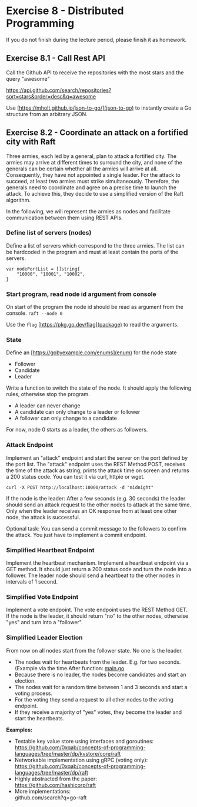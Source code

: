 # Exercise 8 - Distributed Programming

If you do not finish during the lecture period, please finish it as homework.

## Exercise 8.1 - Call Rest API

Call the Github API to receive the repositories with the most stars and the query "awesome"

https://api.github.com/search/repositories?sort=stars&order=desc&q=awesome

Use [https://mholt.github.io/json-to-go/](json-to-go) to instantly create a Go structure from an arbitrary JSON.

## Exercise 8.2 - Coordinate an attack on a fortified city with Raft

Three armies, each led by a general, plan to attack a fortified city. The armies may arrive at different times to surround the city, and none of the generals can be certain whether all the armies will arrive at all. Consequently, they have not appointed a single leader.
For the attack to succeed, at least two armies must strike simultaneously. Therefore, the generals need to coordinate and agree on a precise time to launch the attack.
To achieve this, they decide to use a simplified version of the Raft algorithm.

In the following, we will represent the armies as nodes and facilitate communication between them using REST APIs.

### Define list of servers (nodes)

Define a list of servers which correspond to the three armies.
The list can be hardcoded in the program and must at least
contain the ports of the servers.

```
var nodePortList = []string{
	"10000", "10001", "10002",
}
```

### Start program, read node id argument from console

On start of the program the node id should be read as argument from the console.
```raft --node 0```

Use the `flag` [https://pkg.go.dev/flag](package) to read the arguments.

### State

Define an [https://gobyexample.com/enums](enum) for the node state

* Follower
* Candidate
* Leader

Write a function to switch the state of the node.
It should apply the following rules, otherwise stop the program.

* A leader can never change
* A candidate can only change to a leader or follower
* A follower can only change to a candidate

For now, node 0 starts as a leader, the others as followers.

### Attack Endpoint

Implement an "attack" endpoint and start the server on the port defined by the port list.
The "attack" endpoint uses the REST Method POST, receives the time of the attack as string, prints the attack time on screen and returns a 200 status code.
You can test it via curl, httpie or wget.

```
curl -X POST http://localhost:10000/attack -d "midnight"
```

If the node is the leader: After a few seconds (e.g. 30 seconds) the leader should send an attack request to the other nodes to attack at the same time.
Only when the leader receives an OK response from at least one other node, the attack is successful.

Optional task: You can send a commit message to the followers to confirm the attack. You just have to implement a commit endpoint.

### Simplified Heartbeat Endpoint

Implement the heartbeat mechanism. Implement a heartbeat endpoint via a GET method. It should just return a 200 status code and turn the node into a follower.
The leader node should send a heartbeat to the other nodes in intervals of 1 second.

### Simplified Vote Endpoint

Implement a vote endpoint. 
The vote endpoint uses the REST Method GET.
If the node is the leader, it should return "no" to the other nodes, otherwise "yes" and turn into a "follower".

### Simplified Leader Election

From now on all nodes start from the follower state. No one is the leader.

- The nodes wait for heartbeats from the leader. E.g. for two seconds.(Example via the time.After function: [main.go](../../src/concurrent/channels/timeout/main.go)
- Because there is no leader, the nodes become candidates and start an election. 
- The nodes wait for a random time between 1 and 3 seconds and start a voting process.
- For the voting they send a request to all other nodes to the voting endpoint.
- If they receive a majority of "yes" votes, they become the leader and start the heartbeats.

**Examples:**

* Testable key value store using interfaces and goroutines:  
  https://github.com/0xqab/concepts-of-programming-languages/tree/master/dp/kvstore/core/raft
* Networkable implementation using gRPC (voting only):  
  https://github.com/0xqab/concepts-of-programming-languages/tree/master/dp/raft
* Highly abstracted from the paper:  
  https://github.com/hashicorp/raft
* More implementations:  
  github.com/search?q=go-raft